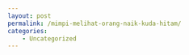 ```yaml
---
layout: post
permalink: /mimpi-melihat-orang-naik-kuda-hitam/
categories:
    - Uncategorized
---
```


